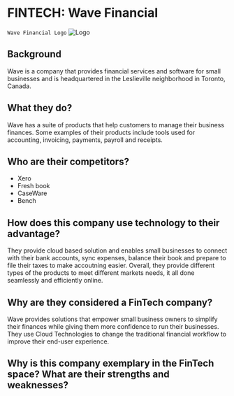 # FINTECH: Wave Financial
`Wave Financial Logo`
![Logo](https://github.com/kaushikb39/FinTech/blob/main/Wave_logo_RGB.png)

## Background
Wave is a company that provides financial services and software for small businesses and is headquartered in the Leslieville neighborhood in Toronto, Canada.

## What they do?
Wave has a suite of products that help customers to manage their business finances. Some examples of their products include tools used for accounting, invoicing, payments, payroll and receipts.

## Who are their competitors?
- Xero
- Fresh book
- CaseWare
- Bench

## How does this company use technology to their advantage?
They provide cloud based solution and enables small businesses to connect with their bank accounts, sync expenses, balance their book and prepare to file their taxes to make accoutning easier. Overall, they provide different types of the products to meet different markets needs, it all done seamlessly and efficiently online.

## Why are they considered a FinTech company?
Wave provides solutions that empower small business owners to simplify their finances while giving them more confidence to run their businesses. They use Cloud Technologies to change the traditional financial workflow to improve their end-user experience.

## Why is this company exemplary in the FinTech space? What are their strengths and weaknesses?

